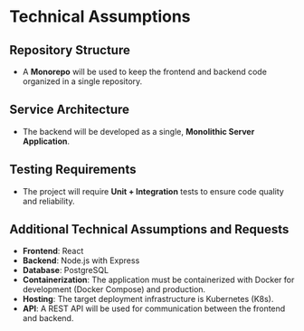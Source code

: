# Technical Assumptions

## Repository Structure
* A **Monorepo** will be used to keep the frontend and backend code organized in a single repository.

## Service Architecture
* The backend will be developed as a single, **Monolithic Server Application**.

## Testing Requirements
* The project will require **Unit + Integration** tests to ensure code quality and reliability.

## Additional Technical Assumptions and Requests
* **Frontend**: React
* **Backend**: Node.js with Express
* **Database**: PostgreSQL
* **Containerization**: The application must be containerized with Docker for development (Docker Compose) and production.
* **Hosting**: The target deployment infrastructure is Kubernetes (K8s).
* **API**: A REST API will be used for communication between the frontend and backend.
